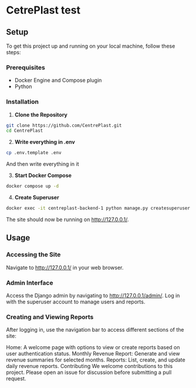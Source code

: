 # CetrePlast test

## Setup

To get this project up and running on your local machine, follow these steps:

### Prerequisites

- Docker Engine and Compose plugin
- Python

### Installation

1. **Clone the Repository**

```bash
git clone https://github.com/CentrePlast.git
cd CentrePlast
```

2. **Write everything in .env**
```bash
cp .env.template .env
```
And then write everything in it

3. **Start Docker Compose**

```bash
docker compose up -d
```

4. **Create Superuser**

```bash
docker exec -it centreplast-backend-1 python manage.py createsuperuser
```

The site should now be running on http://127.0.0.1/.


## Usage

### Accessing the Site
Navigate to http://127.0.0.1/ in your web browser.

### Admin Interface
Access the Django admin by navigating to http://127.0.0.1/admin/. Log in with the superuser account to manage users and reports.

### Creating and Viewing Reports
After logging in, use the navigation bar to access different sections of the site:

Home: A welcome page with options to view or create reports based on user authentication status.
Monthly Revenue Report: Generate and view revenue summaries for selected months.
Reports: List, create, and update daily revenue reports.
Contributing
We welcome contributions to this project. Please open an issue for discussion before submitting a pull request.

